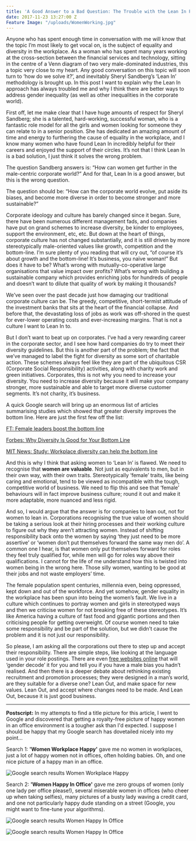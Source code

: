 ```yaml
---
title: 'A Good Answer to a Bad Question: The Trouble with the Lean In Philosophy'
date: 2017-11-23 13:27:00 Z
Feature Image: "/uploads/WomenWorking.jpg"
---
```


Anyone who has spent enough time in conversation with me will know that the topic I’m most likely to get vocal on, is the subject of equality and diversity in the workplace. As a woman who has spent many years working at the cross-section between the financial services and technology, sitting in the centre of a Venn diagram of two very male-dominated industries, this a topic very close to my heart. Any good conversation on this topic will soon turn to ‘how do we solve it?’, and inevitably Sheryl Sandberg’s ‘Lean In’ methodology is brought up. In this post I want to explain why the Lean In approach has always troubled me and why I think there are better ways to address gender inequality (as well as other inequalities in the corporate world). 

First off, let me make clear that I have huge amounts of respect for Sheryl Sandberg; she is a talented, hard-working, successful woman, who is a fantastic role model for all the girls and women looking for someone they can relate to in a senior position. She has dedicated an amazing amount of time and energy to furthering the cause of equality in the workplace, and I know many women who have found Lean In incredibly helpful for their careers and enjoyed the support of their circles. It’s not that I think Lean In is a bad solution, I just think it solves the wrong problem. 

The question Sandberg answers is: “How can women get further in the male-centric corporate world?” And for that, Lean In is a good answer, but this is the wrong question. 

The question should be: “How can the corporate world evolve, put aside its biases, and become more diverse in order to become stronger and more sustainable?”

Corporate ideology and culture has barely changed since it began. Sure, there have been numerous different management fads, and companies have put on grand schemes to increase diversity, be kinder to employees, support the environment, etc, etc. But down at the heart of things, corporate culture has not changed substantially, and it is still driven by more stereotypically male-oriented values like growth, competition and the bottom-line. I’m sure plenty of you reading that will cry out, “of course it’s about growth and the bottom-line! It’s business, you naïve woman!” But does it have to be? What’s wrong with mutually-co-operative large organisations that value impact over profits? What’s wrong with building a sustainable company which provides enriching jobs for hundreds of people and doesn’t want to dilute that quality of work by making it thousands? 

We’ve seen over the past decade just how damaging our traditional corporate culture can be. The greedy, competitive, short-termist attitude of the investment banks that sits at the heart of the financial collapse. And before that, the devastating loss of jobs as work was off-shored in the quest for ever-lower operating costs and ever-increasing margins. That is not a culture I want to Lean In to. 

But I don’t want to beat up on corporates. I’ve had a very rewarding career in the corporate sector, and I see how hard companies do try to meet their diversity guidelines. But this is another part of the problem; the fact that we’ve managed to label the fight for diversity as some sort of charitable action. These schemes always feel like they are part of the ubiquitous CSR (Corporate Social Responsibility) activities, along with charity work and green initiatives. Corporates, this is not why you need to increase your diversity. You need to increase diversity because it will make your company stronger, more sustainable and able to target more diverse customer segments. It’s not charity, it’s business. 

A quick Google search will bring up an enormous list of articles summarising studies which showed that greater diversity improves the bottom line. Here are just the first few off the list:

[FT: Female leaders boost the bottom line](https://www.ft.com/content/f88a7c58-96ff-11e7-8c5c-c8d8fa6961bb)

[Forbes: Why Diversity Is Good for Your Bottom Line](http://fortune.com/2017/01/18/leadership-diversity-bottom-line-career-advice/)

[MIT News: Study: Workplace diversity can help the bottom line](http://news.mit.edu/2014/workplace-diversity-can-help-bottom-line-1007)


And this is why I think that asking women to ‘Lean In’ is flawed. We need to recognise that **women are valuable**. Not just as equivalents to men, but in their own way, with their own traits. Stereotypically ‘female’ traits, like being caring and emotional, tend to be viewed as incompatible with the tough, competitive world of business. We need to flip this and see that ‘female’ behaviours will in fact improve business culture; round it out and make it more adaptable, more nuanced and less rigid. 

And so, I would argue that the answer is for companies to lean out, not for women to lean in. Corporations recognising the true value of women should be taking a serious look at their hiring processes and their working culture to figure out why they aren’t attracting women. Instead of shifting responsibility back onto the women by saying ‘they just need to be more assertive’ or ‘women don’t put themselves forward the same way men do’.  A common one I hear, is that women only put themselves forward for roles they feel truly qualified for, while men will go for roles way above their qualifications. I cannot for the life of me understand how this is twisted into women being in the wrong here. Those silly women, wanting to be good at their jobs and not waste employers’ time. 

The female population spent centuries, millennia even, being oppressed, kept down and out of the workforce. And yet somehow, gender equality in the workplace has been spun into being the women’s fault. We live in a culture which continues to portray women and girls in stereotyped ways and then we criticise women for not breaking free of these stereotypes. It’s like America having a culture of fast food and gigantic portions and then criticising people for getting overweight. Of course women need to take some responsibility and be part of the solution, but we didn’t cause the problem and it is not just our responsibility.

So please, I am asking all the corporations out there to step up and accept their responsibility. There are simple steps, like looking at the language used in your role postings. There are even [free websites online](http://gender-decoder.katmatfield.com/) that will ‘gender decode’ it for you and tell you if you have a male bias you hadn’t realised. And then there is a deeper debate about rethinking existing recruitment and promotion processes; they were designed in a man’s world, are they suitable for a diverse one? Lean Out, and make space for new values. Lean Out, and accept where changes need to be made. And Lean Out, because it is just good business. 

<hr>

**Postscript:** In my attempts to find a title picture for this article, I went to Google and discovered that getting a royalty-free picture of happy women in an office environment is a tougher ask than I'd expected. I suppose I should be happy that my Google search has dovetailed nicely into my point...

Search 1: **'Women Workplace Happy'** gave me no women in workplaces, just a lot of happy women not in offices, often holding babies. Oh, and one nice picture of a happy man in an office. 

![Google search results Women Workplace Happy](/uploads/ScreenShot1.png)

Search 2: **'Women Happy In Office'** gave me zero groups of women (only one lady per office please!), several miserable women in offices (who cheer up when taking selfies), many pictures of a busty lady waving a credit card, and one not particularly happy dude standing on a street (Google, you might want to fine-tune your algorithms). 

![Google search results Women Happy In Office](/uploads/ScreenShot2.png)

![Google search results Women Happy In Office](/uploads/ScreenShot3.png)